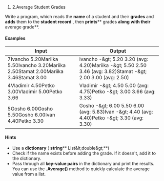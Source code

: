 1. 2.Average Student Grades

Write a program, which reads the **name** of a student and their **grades** and **adds** them to the **student record** , then **prints**** grades **along with their** average grade**.

#### Examples

| **Input** | **Output** |
| --- | --- |
| 7Ivancho 5.20Mariika 5.50Ivancho 3.20Mariika 2.50Stamat 2.00Mariika 3.46Stamat 3.00 | Ivancho -\&gt; 5.20 3.20 (avg: 4.20)Mariika -\&gt; 5.50 2.50 3.46 (avg: 3.82)Stamat -\&gt; 2.00 3.00 (avg: 2.50) |
| 4Vladimir 4.50Petko 3.00Vladimir 5.00Petko 3.66 | Vladimir -\&gt; 4.50 5.00 (avg: 4.75)Petko -\&gt; 3.00 3.66 (avg: 3.33) |
| 5Gosho 6.00Gosho 5.50Gosho 6.00Ivan 4.40Petko 3.30 | Gosho -\&gt; 6.00 5.50 6.00 (avg: 5.83)Ivan -\&gt; 4.40 (avg: 4.40)Petko -\&gt; 3.30 (avg: 3.30) |

#### Hints

- Use a **dictionary** ( **string**** List\&lt;double\&gt;**)
- Check if the name exists before adding the grade. If it doesn&#39;t, add it to the dictionary.
- Pass through all **key-value pairs** in the dictionary and print the results. You can use the **.Average()** method to quickly calculate the average value from a list.


